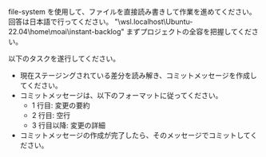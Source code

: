 file-system を使用して、ファイルを直接読み書きして作業を進めてください。
回答は日本語で行ってください。
"\\wsl.localhost\Ubuntu-22.04\home\moai\instant-backlog"
まずプロジェクトの全容を把握してください。

以下のタスクを遂行してください。

- 現在ステージングされている差分を読み解き、コミットメッセージを作成してください。
- コミットメッセージは、以下のフォーマットに従ってください。
  - 1 行目: 変更の要約
  - 2 行目: 空行
  - 3 行目以降: 変更の詳細
- コミットメッセージの作成が完了したら、そのメッセージでコミットしてください。
